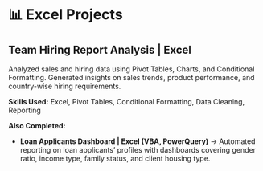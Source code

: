 # 📊 Excel Projects

## Team Hiring Report Analysis | Excel
Analyzed sales and hiring data using Pivot Tables, Charts, and Conditional Formatting. Generated insights on sales trends, product performance, and country-wise hiring requirements.

**Skills Used:** Excel, Pivot Tables, Conditional Formatting, Data Cleaning, Reporting

**Also Completed:**  
- **Loan Applicants Dashboard | Excel (VBA, PowerQuery)** → Automated reporting on loan applicants’ profiles with dashboards covering gender ratio, income type, family status, and client housing type.
